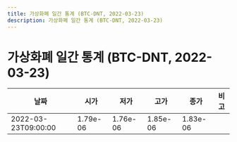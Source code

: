 ```yaml
---
title: 가상화폐 일간 통계 (BTC-DNT, 2022-03-23)
description: 가상화폐 일간 통계 (BTC-DNT, 2022-03-23)
---
```


가상화폐 일간 통계 (BTC-DNT, 2022-03-23)
===

|날짜|시가|저가|고가|종가|비고|
|--|--|--|--|--|--|
|2022-03-23T09:00:00|1.79e-06|1.76e-06|1.85e-06|1.83e-06|    |
